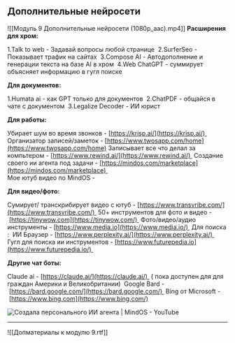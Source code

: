 ## Дополнительные нейросети 
![[Модуль 9 Дополнительные нейросети (1080p_aac).mp4]]
**Расширения для хром:**

1.Talk to web - Задавай вопросы любой странице 
2.SurferSeo - Показывает трафик на сайтах 
3.Compose AI - Автодополнение и генерации текста на базе AI в хром 
4.Web ChatGPT - суммирует объясняет информацию в гугл поиске

  

**Для документов:** 

1.Humata ai - как GPT только для документов 
2.ChatPDF - общайся в чате с документом 
3.Legalize Decoder - ИИ юрист 

  

**Для работы:** 

Убирает шум во время звонков - [https://krisp.ai/](https://krisp.ai/) 
Организатор записей/заметок - [https://www.twosapp.com/home](https://www.twosapp.com/home)
Записывает все что делал за компьтером - [https://www.rewind.ai/](https://www.rewind.ai/) 
Создание своего ии агента под задачи - [https://mindos.com/marketplace](https://mindos.com/marketplace)   
Мое ютуб видео по MindOS -  

  

**Для видео/фото:** 

Сумирует/ транскрибирует видео с ютуб - [https://www.transvribe.com/](https://www.transvribe.com/) 
50+ инструментов для фото и видео - [https://tinywow.com](https://tinywow.com/) 
Фото/видео/аудио инструменты - [https://www.media.io](https://www.media.io/) 
Для поиска : 
ИИ Браузер - [https://www.perplexity.ai/](https://www.perplexity.ai/) 
Гугл для поиска ии инструментов - [https://www.futurepedia.io](https://www.futurepedia.io/) 

  

**Другие чат боты:** 

Claude ai - [https://claude.ai/](https://claude.ai/)  ( пока доступен для для граждан Америки и Великобритании) 
Google Bard - [https://bard.google.com/](https://bard.google.com/) 
Bing от Microsoft - [https://www.bing.com](https://www.bing.com/)

![Создала персонального ИИ агента | MindOS - YouTube](https://www.youtube.com/watch?v=d1sEPkvDpIw)

---
![[Допматериалы к модулю 9.rtf]]